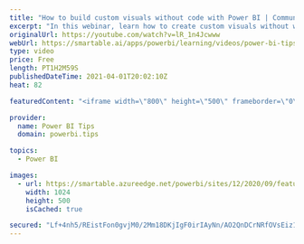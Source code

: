 ```yaml
---
title: "How to build custom visuals without code with Power BI | Community Webinar"
excerpt: "In this webinar, learn how to create custom visuals without writing code using a project that originated from Microsoft's own Charticulator. Go through multiple examples of building custom visuals to understand how this tool can fill specific reporting needs.   Learn more: https://community.powerbi.com"
originalUrl: https://youtube.com/watch?v=lR_1n4Jcwww
webUrl: https://smartable.ai/apps/powerbi/learning/videos/power-bi-tips-how-to-build-custom-visuals-without-code-with-power-bi-community-webinar/
type: video
price: Free
length: PT1H2M59S
publishedDateTime: 2021-04-01T20:02:10Z
heat: 82

featuredContent: "<iframe width=\"800\" height=\"500\" frameborder=\"0\" src=\"https://www.youtube.com/embed/lR_1n4Jcwww\" allow=\"accelerometer; autoplay; encrypted-media; gyroscope; picture-in-picture\" allowfullscreen></iframe>"

provider:
  name: Power BI Tips
  domain: powerbi.tips

topics:
  - Power BI

images:
  - url: https://smartable.azureedge.net/powerbi/sites/12/2020/09/featured-image.jpg
    width: 1024
    height: 500
    isCached: true

secured: "Lf+4nh5/REistFon0gvjM0/2Mm18DKjIgF0irIAyNn/AO2QnDCrNRfOVsEiz1sPjy/bopY2EJnrtF1ZmerlnJwb0In4+Z6GKlUE187knCJ597DqVdAh2GdEtc9YVMo5mNnqnJ1/u4AMkrHGbjQST62RvEHUvSM1qk4B419vb9P0va0bQyhWp2Z01DO8B0xB0z+c1TWCjROXZcyae8Lq91gU9dxJSIEc3GFM64WgONFkHQHc2w1tjOn+VnQi9CAzdacmGbCJZ2oUPg0vp9cVi2FtuQ9WyyzJkZQa6FWyk7V01XIrTOn1q47BqtoC6Ksf34K2ODeb4+muQ5tKGkBcHXzq8FyG6zTcQqVdb8c7tvGYy37RzLThJol1SyiDqpIG8jj3e7WeesYwp/U4HiIWBcOJ/e7UAZpPL8GgwKlrkws4=;Vxi9sNVD6AMAV6WYMK2cNQ=="
---
```


